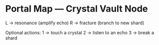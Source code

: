 # Portal Map — Crystal Vault Node

L → resonance (amplify echo)
R → fracture (branch to new shard)

Optional actions:
1 → touch a crystal
2 → listen to an echo
3 → break a shard
